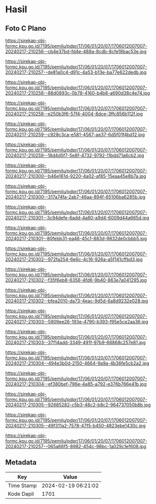 # Hasil

## Foto C Plano

https://sirekap-obj-formc.kpu.go.id/7195/pemilu/pdpr/17/06/01/20/07/1706012007007-20240217-210256--cb4e37bd-fd4e-488a-8cdb-8cfe18bac53e.jpg

https://sirekap-obj-formc.kpu.go.id/7195/pemilu/pdpr/17/06/01/20/07/1706012007007-20240217-210257--de81a0c4-d91c-4a53-b13e-ba77e622dedb.jpg

https://sirekap-obj-formc.kpu.go.id/7195/pemilu/pdpr/17/06/01/20/07/1706012007007-20240217-210258--88d0893c-0b78-4160-b4b8-a690d38c4e74.jpg

https://sirekap-obj-formc.kpu.go.id/7195/pemilu/pdpr/17/06/01/20/07/1706012007007-20240217-210258--e250b3f6-57f4-4004-8dce-3ffc856b112f.jpg

https://sirekap-obj-formc.kpu.go.id/7195/pemilu/pdpr/17/06/01/20/07/1706012007007-20240217-210259--c928c3ca-e581-4567-ae37-6d5f01f4bd12.jpg

https://sirekap-obj-formc.kpu.go.id/7195/pemilu/pdpr/17/06/01/20/07/1706012007007-20240217-210259--18d4d5f7-5e8f-4732-9792-11bdd71a6cb2.jpg

https://sirekap-obj-formc.kpu.go.id/7195/pemilu/pdpr/17/06/01/20/07/1706012007007-20240217-210300--b46e161d-9220-4a02-af85-15eaa45e8b7a.jpg

https://sirekap-obj-formc.kpu.go.id/7195/pemilu/pdpr/17/06/01/20/07/1706012007007-20240217-210300--317a74fa-2ab7-46aa-894f-65106ba6285b.jpg

https://sirekap-obj-formc.kpu.go.id/7195/pemilu/pdpr/17/06/01/20/07/1706012007007-20240217-210301--3c94defe-6add-4a60-a9d4-6009d44a665d.jpg

https://sirekap-obj-formc.kpu.go.id/7195/pemilu/pdpr/17/06/01/20/07/1706012007007-20240217-210301--80febb31-ea46-45c1-883d-9832de0cbbb5.jpg

https://sirekap-obj-formc.kpu.go.id/7195/pemilu/pdpr/17/06/01/20/07/1706012007007-20240217-210302--972fa254-6e6c-4c16-926a-a5f141cffbd3.jpg

https://sirekap-obj-formc.kpu.go.id/7195/pemilu/pdpr/17/06/01/20/07/1706012007007-20240217-210302--f35f6eb8-6356-4fd6-9b40-863e7a041295.jpg

https://sirekap-obj-formc.kpu.go.id/7195/pemilu/pdpr/17/06/01/20/07/1706012007007-20240217-210302--bfea2010-da73-4eac-9d5d-6a8d9232e028.jpg

https://sirekap-obj-formc.kpu.go.id/7195/pemilu/pdpr/17/06/01/20/07/1706012007007-20240217-210303--5909ee26-193e-4790-b393-f95e5ce2aa36.jpg

https://sirekap-obj-formc.kpu.go.id/7195/pemilu/pdpr/17/06/01/20/07/1706012007007-20240217-210303--37f14add-3349-491f-97b9-68868c257e81.jpg

https://sirekap-obj-formc.kpu.go.id/7195/pemilu/pdpr/17/06/01/20/07/1706012007007-20240217-210304--494e3b0d-2150-4664-9a9a-4b36fe5cb2a2.jpg

https://sirekap-obj-formc.kpu.go.id/7195/pemilu/pdpr/17/06/01/20/07/1706012007007-20240217-210304--ef380bef-796e-4a85-a792-e376b766e41b.jpg

https://sirekap-obj-formc.kpu.go.id/7195/pemilu/pdpr/17/06/01/20/07/1706012007007-20240217-210305--92685282-c5b3-48c2-b8c2-964737050b8b.jpg

https://sirekap-obj-formc.kpu.go.id/7195/pemilu/pdpr/17/06/01/20/07/1706012007007-20240217-210305--49f311a2-7578-47f5-b450-4823ebe1430c.jpg

https://sirekap-obj-formc.kpu.go.id/7195/pemilu/pdpr/17/06/01/20/07/1706012007007-20240217-210257--065a66f5-8982-454c-98bc-1a029c1ef608.jpg


## Metadata

| Key        | Value               |
| ---------- | ------------------- |
| Time Stamp | 2024-02-19 06:21:02 |
| Kode Dapil | 1701                |



